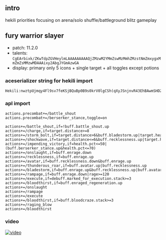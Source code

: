 ## intro

hekili priorities focusing on arena/solo shuffle/battleground blitz gameplay

## fury warrior slayer
- patch: 11.2.0
- talents: `CgEArbixk/ZKwTdpZGVHeylmLAAAAAAAAAQjZMzwM2YMmZswMzMmhZMzstNmZmxygxMmZmZsMMzwMDAAAixy2AbgJYGmAzwGA`
- display: primary only 5 icons + single target + all toggles except potions

### aceserializer string for hekili import  
```  
Hekili:nwztpUjmqy4Fl9sv7feKSjBQuBp0B9s0krV0lgCSh(qXyJSnjnvR43EhBAwmSHDZHeXhZ8mVE87yijKFrs5ulq2VkE1M4DRJJIFij(HTKu7LwGK2szhPL4fsAd()tNEY9SlcfL7Y1O60m85K0dD1c7pLKdVg464DRsWyBbgz)JRiPv1ComekyyK0FJee1gRXlhOG2jS4L79YdK0dcGt(bjLPRTGUMss)qF(HUIIOduRvazMkvNnQRLKsz2ALeLtWliwunlIYs1LGnIJ1NkzqF(3)wF(UrsSkxaogRDm6mqMQOiRKXDc8LWmwLUj7Gcv(BcVpFBF(hVkFbf7aUmrX3N)8Z95)pJkGkSvrTmBF(xrbTEtO8rX8W9VGC5huunWokaJrI)EVYUjoyfwPyhptp57fBwS8VgXqf(011mOnG(iOZg0NxcO2MN3JyEFES61nTGKxllZovZWo2fNk2UOk8LcKA07gXvNLJGusJG2vw5TfpExacnwHDphHDVnHjnBNqg3hUbC6jkUr4W(L3g7qGVS7DR91rQ2Qojh0QotMwnGpj(ox4VJT5wIzjhCGvA037fZYZ5Z3ghQG72H50Kvbu10Mw6WOAYYZ7CWdTHIEqEwHsNb)byDoerOJKDCG86rUdVFG767rQ8mnucsqt9uNCUKqP42QATX7)s8JXV2AoDwpztyuxxMZIzBymxL8SyEh7UxCmn9VWcDI5QF3uDv6gpXyopVUFjmUqitIdVTfDzQg8W7xo()MhOpfVFV2QklfGRhgKZSJAMxoe0zQwIQ24(ewRwvul8FnJ2zRuA8kxqK)9d  
```  

### apl import  
```
actions.precombat+=/battle_shout
actions.precombat+=/berserker_stance,toggle=on

actions+=/battle_shout,if=!buff.battle_shout.up  
actions+=/charge,if=target.distance>=8 
actions+=/storm_bolt,if=target.distance>6&buff.bladestorm.up|target.health.pct<=35
actions+=/shockwave,if=target.distance<=6&buff.recklessness.up|target.health.pct<=50
actions+=/impending_victory,if=health.pct<=50|(buff.berserker_stance.up&health.pct<=70)  
actions+=/onslaught,if=buff.enrage.down
actions+=/recklessness,if=buff.enrage.up                                  
actions+=/avatar,if=buff.recklessness.down&buff.enrage.up                  
actions+=/thunderous_roar,if=buff.avatar.up|buff.recklessness.up           
actions+=/bladestorm,if=buff.enrage.up&buff.recklessness.up|buff.avatar.up|target.health.pct<=30
actions+=/rampage,if=buff.enrage.down|rage>=120
actions+=/execute,if=debuff.marked_for_execution.stack>=3                          
actions+=/bloodthirst,if=buff.enraged_regeneration.up
actions+=/onslaught
actions+=/rampage
actions+=/execute
actions+=/bloodthirst,if=buff.bloodcraze.stack>=3                           
actions+=/raging_blow
actions+=/bloodthirst
```

### video
[![video](https://img.youtube.com/vi/zxu4SgpSPtM/maxresdefault.jpg)](https://youtu.be/zxu4SgpSPtM)

